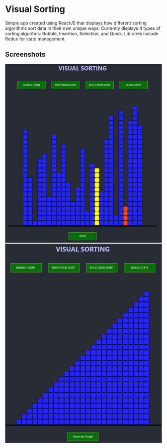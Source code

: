 # Visual Sorting

Simple app created using ReactJS that displays how different sorting algorithms sort data in their own unique ways. Currently displays 4 types of sorting algoritms: Bubble, Insertion, Selection, and Quick. Libraries include Redux for state management.

## Screenshots
<img src="gh-screenshots/s1.PNG"/>
<img src="gh-screenshots/s2.PNG"/>